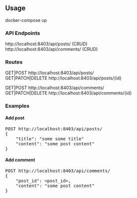 ## Usage

docker-compose up

### API Endpoints

http://localhost:8403/api/posts/ (CRUD) <br/>
http://localhost:8403/api/comments/ (CRUD)

### Routes

GET|POST http://localhost:8403/api/posts/ <br/>
GET|PATCH|DELETE http://localhost:8403/api/posts/{id} <br/>

GET|POST http://localhost:8403/api/comments/ <br/>
GET|PATCH|DELETE http://localhost:8403/api/comments/{id} <br/>

### Examples

#### Add post

<pre>
POST http://localhost:8403/api/posts/ 
{
    "title": "some some title"
    "content": "some post content"
}
</pre>

#### Add comment

<pre>
POST http://localhost:8403/api/comments/ 
{
    "post_id": &lt;post_id&gt;,
    "content": "some post content"
}
</pre>
